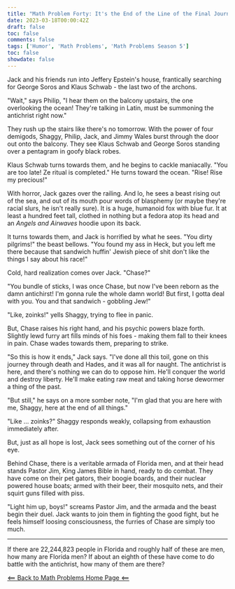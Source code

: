 ```yaml
---
title: "Math Problem Forty: It's the End of the Line of the Final Journey"
date: 2023-03-18T00:00:42Z
draft: false
toc: false
comments: false
tags: ['Humor', 'Math Problems', 'Math Problems Season 5']
toc: false
showdate: false
---
```


Jack and his friends run into Jeffery Epstein's house, frantically searching for George Soros and Klaus Schwab - the last two of the archons.

"Wait," says Philip, "I hear them on the balcony upstairs, the one overlooking the ocean! They're talking in Latin, must be summoning the antichrist right now."

They rush up the stairs like there's no tomorrow. With the power of four demigods, Shaggy, Philip, Jack, and Jimmy Wales burst through the door out onto the balcony. They see Klaus Schwab and George Soros standing over a pentagram in goofy black robes.

Klaus Schwab turns towards them, and he begins to cackle maniacally. "You are too late! Ze ritual is completed." He turns toward the ocean. "Rise! Rise my precious!"

With horror, Jack gazes over the railing. And lo, he sees a beast rising out of the sea, and out of its mouth pour words of blasphemy  (or maybe they're racial slurs, he isn't really sure). It is a huge, humanoid fox with blue fur. It at least a hundred feet tall, clothed in nothing but a fedora atop its head and an *Angels and Airwaves* hoodie upon its back.

It turns towards them, and Jack is horrified by what he sees. "You dirty pilgrims!" the beast bellows. "You found my ass in Heck, but you left me there because that sandwich huffin' Jewish piece of shit don't like the things I say about his race!"

Cold, hard realization comes over Jack. "Chase?"

"You bundle of sticks, I was once Chase, but now I've been reborn as the damn antichirst! I'm gonna rule the whole damn world! But first, I gotta deal with you. You and that sandwich - gobbling Jew!"

"Like, zoinks!" yells Shaggy, trying to flee in panic. 

But, Chase raises his right hand, and his psychic powers blaze forth. Slightly lewd furry art fills minds of his foes - making them fall to their knees in pain. Chase wades towards them, preparing to strike.

"So this is how it ends," Jack says. "I've done all this toil, gone on this journey through death and Hades, and it was all for naught. The antichrist is here, and there's nothing we can do to oppose him. He'll conquer the world and destroy liberty. He'll make eating raw meat and taking horse dewormer a thing of the past.

"But still," he says on a more somber note, "I'm glad that you are here with me, Shaggy, here at the end of all things."

"Like ... zoinks?" Shaggy responds weakly, collapsing from exhaustion immediately after.

But, just as all hope is lost, Jack sees something out of the corner of his eye. 

Behind Chase, there is a veritable armada of Florida men, and at their head stands Pastor Jim, King James Bible in hand, ready to do combat. They have come on their pet gators, their boogie boards, and their nuclear powered house boats; armed with their beer, their mosquito nets, and their squirt guns filled with piss.

"Light him up, boys!" screams Pastor Jim, and the armada and the beast begin their duel. Jack wants to join them in fighting the good fight, but he feels himself loosing consciousness, the furries of Chase are simply too much.

---

If there are 22,244,823 people in Florida and roughly half of these are men, how many are Florida men? If about an eighth of these have come to do battle with the antichrist, how many of them are there?

[<== Back to Math Problems Home Page <==](/humor/problems#season-five-parousia)
